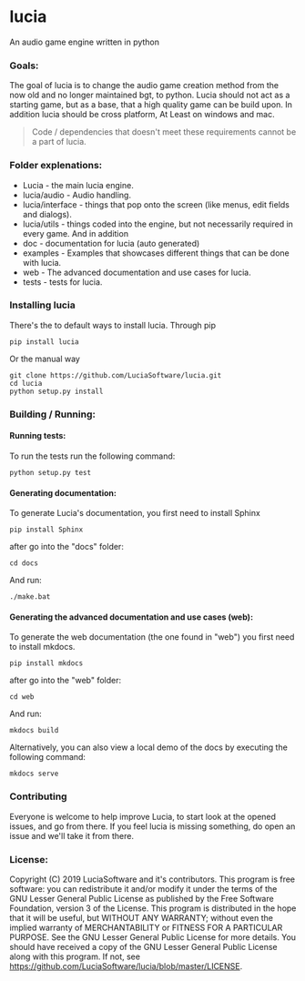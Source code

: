# lucia
An audio game engine written in python

### Goals:
The goal of lucia is to change the audio game creation method from the now old and no longer maintained bgt, to python.
Lucia should not act as a starting game, but as a base, that a high quality game can be build upon.
In addition lucia should be cross platform, At Least on windows and mac.
> Code / dependencies that doesn't meet these requirements cannot be a part of lucia.

### Folder explenations:
* Lucia - the main lucia engine.
* lucia/audio - Audio handling.
* lucia/interface - things that pop onto the screen (like menus, edit fields and dialogs).
* lucia/utils - things coded into the engine, but not necessarily required in every game.
And in addition
* doc - documentation for lucia (auto generated)
* examples - Examples that showcases different things that can be done with lucia.
* web - The advanced documentation and use cases for lucia.
* tests - tests for lucia.


### Installing lucia
There's the to default ways to install lucia.
Through pip

```
pip install lucia
```

Or the manual way

```
git clone https://github.com/LuciaSoftware/lucia.git
cd lucia
python setup.py install
```


### Building / Running:
#### Running tests:
To run the tests run the following command:
```
python setup.py test
```

#### Generating documentation:
To generate Lucia's documentation, you first need to install Sphinx

```
pip install Sphinx
```

after go into the "docs" folder:
```
cd docs
```

And run:
```
./make.bat
```


#### Generating the advanced documentation and use cases (web):
To generate the web documentation (the one found in "web") you first need to install mkdocs.

```
pip install mkdocs
```

after go into the "web" folder:

```
cd web
```

And run:

```
mkdocs build
```


Alternatively, you can also view a local demo of the docs by executing the following command:

```
mkdocs serve
```


### Contributing
Everyone is welcome to help improve Lucia, to start look at the opened issues, and go from there.
If you feel lucia is missing something, do open an issue and we'll take it from there.


### License:
Copyright (C) 2019  LuciaSoftware and it's contributors.
This program is free software: you can redistribute it and/or modify
it under the terms of the GNU Lesser General Public License as published by
the Free Software Foundation, version 3 of the License.
This program is distributed in the hope that it will be useful,
but WITHOUT ANY WARRANTY; without even the implied warranty of
MERCHANTABILITY or FITNESS FOR A PARTICULAR PURPOSE.  See the
GNU Lesser General Public License for more details.
You should have received a copy of the GNU Lesser General Public License
along with this program.  If not, see https://github.com/LuciaSoftware/lucia/blob/master/LICENSE.
